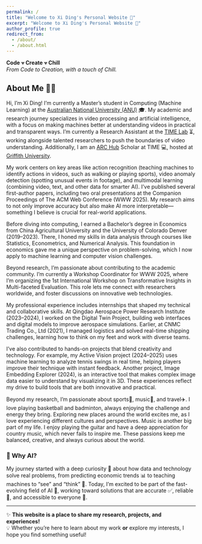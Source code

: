 ```yaml
---
permalink: /
title: "Welcome to Xi Ding's Personal Website 👋"
excerpt: "Welcome to Xi Ding's Personal Website 👋"
author_profile: true
redirect_from: 
  - /about/
  - /about.html
---
```


**Code ⟇ Create ⟇ Chill**  
*From Code to Creation, with a touch of Chill.*

## About Me 🏄‍♂️ 
Hi, I’m Xi Ding! I’m currently a Master’s student in Computing (Machine Learning) at the [Australian National University (ANU)](https://www.anu.edu.au) 🎓. My academic and research journey specializes in video processing and artificial intelligence, with a focus on making machines better at understanding videos in practical and transparent ways. I’m currently a Research Assistant at the [TIME Lab](https://time.anu.edu.au/) ⏳, working alongside talented researchers to push the boundaries of video understanding. Additionally, I am an [ARC Hub](https://science.desi.qld.gov.au/research/capability-directory/research-hub-driving-farming-productivity-disease-prevention) Scholar at TIME 💻, hosted at [Griffith University](https://www.griffith.edu.au/).

My work centers on key areas like action recognition (teaching machines to identify actions in videos, such as walking or playing sports), video anomaly detection (spotting unusual events in footage), and multimodal learning (combining video, text, and other data for smarter AI). I’ve published several first-author papers, including two oral presentations at the Companion Proceedings of The ACM Web Conference (WWW 2025). My research aims to not only improve accuracy but also make AI more interpretable—something I believe is crucial for real-world applications.

Before diving into computing, I earned a Bachelor’s degree in Economics from China Agricultural University and the University of Colorado Denver (2019–2023). There, I honed my skills in data analysis through courses like Statistics, Econometrics, and Numerical Analysis. This foundation in economics gave me a unique perspective on problem-solving, which I now apply to machine learning and computer vision challenges.

Beyond research, I’m passionate about contributing to the academic community. I’m currently a Workshop Coordinator for WWW 2025, where I’m organizing the 1st International Workshop on Transformative Insights in Multi-faceted Evaluation. This role lets me connect with researchers worldwide, and foster discussions on innovative web technologies.

My professional experience includes internships that shaped my technical and collaborative skills. At Qingdao Aerospace Power Research Institute (2023–2024), I worked on the Digital Twin Project, building web interfaces and digital models to improve aerospace simulations. Earlier, at CNMC Trading Co., Ltd (2021), I managed logistics and solved real-time shipping challenges, learning how to think on my feet and work with diverse teams.

I’ve also contributed to hands-on projects that blend creativity and technology. For example, my Active Vision project (2024–2025) uses machine learning to analyze tennis swings in real time, helping players improve their technique with instant feedback. Another project, Image Embedding Explorer (2024), is an interactive tool that makes complex image data easier to understand by visualizing it in 3D. These experiences reflect my drive to build tools that are both innovative and practical.

Beyond my research, I’m passionate about sports🏀, music🎸, and travel✈️. I love playing basketball and badminton, always enjoying the challenge and energy they bring. Exploring new places around the world excites me, as I love experiencing different cultures and perspectives. Music is another big part of my life. I enjoy playing the guitar and have a deep appreciation for country music, which never fails to inspire me. These passions keep me balanced, creative, and always curious about the world.

### 📢 Why AI?  
My journey started with a deep curiosity 🤔 about how data and technology solve real problems, from predicting economic trends 📊 to teaching machines to “see” and “think” 🧠. Today, I’m excited to be part of the fast-evolving field of AI 🚀, working toward solutions that are accurate ✅, reliable 🔐, and accessible to everyone 💌.

---
✨ **This website is a place to share my research, projects, and experiences!**  
💡 Whether you’re here to learn about my work **or** explore my interests, I hope you find something useful! 
